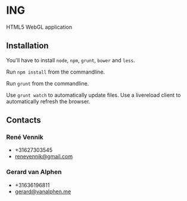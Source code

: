ING
===

HTML5 WebGL application

Installation
------------

You'll have to install `node`, `npm`, `grunt`, `bower` and `less`.

Run `npm install` from the commandline.

Run `grunt` from the commandline.

Use `grunt watch` to automatically update files. Use a livereload client to automatically refresh the browser.

Contacts
--------

### René Vennik
* +31627303545
* renevennik@gmail.com

### Gerard van Alphen
* +31636196811
* gerard@vanalphen.me
